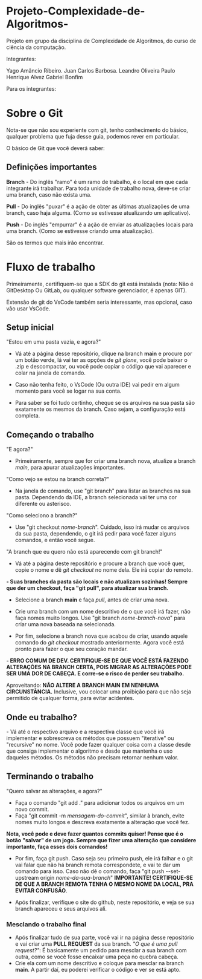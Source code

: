 # Projeto-Complexidade-de-Algoritmos-
Projeto em grupo da disciplina de Complexidade de Algoritmos, do curso de ciência da computação.

Integrantes:

Yago Amâncio Ribeiro.
Juan Carlos Barbosa.
Leandro Oliveira
Paulo Henrique Alvez
Gabriel Bonfim

Para os integrantes:

<h1>Sobre o Git</h1>

Nota-se que não sou experiente com git, tenho conhecimento do básico, qualquer problema que fuja desse guia, podemos rever em particular.

O básico de Git que você deverá saber:

<h2>Definições importantes</h2>

**Branch** - Do inglês "ramo" é um ramo de trabalho, é o local em que cada integrante irá trabalhar. Para toda unidade de trabalho nova, deve-se criar uma branch, caso não exista uma.

**Pull** - Do inglês "puxar" é a ação de obter as últimas atualizações de uma branch, caso haja alguma. (Como se estivesse atualizando um aplicativo).

**Push** - Do inglês "empurrar" é a ação de enviar as atualizações locais para uma branch. (Como se estivesse criando uma atualização).

São os termos que mais irão encontrar.

<h1>Fluxo de trabalho</h1>

Primeiramente, certifiquem-se que a SDK do git está instalada (nota: Não é GitDesktop Ou GitLab, ou qualquer software gerenciador, é apenas GIT).

Extensão de git do VsCode também seria interessante, mas opcional, caso vão usar VsCode.


<h2>Setup inicial</h2>

"Estou em uma pasta vazia, e agora?"

- Vá até a página desse repositório, clique na branch **main** e procure por um botão verde, lá vai ter as opções de *git glone*, você pode baixar o .zip e descompactar, ou você pode copiar o código que vai aparecer e colar na janela de comando.

- Caso não tenha feito, o VsCode (Ou outra IDE) vai pedir em algum momento para você se logar na sua conta.

- Para saber se foi tudo certinho, cheque se os arquivos na sua pasta são exatamente os mesmos da branch. Caso sejam, a configuração está completa.

<h2>Começando o trabalho</h2>

"E agora?"
- Primeiramente, sempre que for criar uma branch nova, atualize a branch *main*, para apurar atualizações importantes.

"Como vejo se estou na branch correta?"
- Na janela de comando, use "git branch" para listar as branches na sua pasta. Dependendo da IDE, a branch selecionada vai ter uma cor diferente ou asterisco.
  
"Como seleciono a branch?" 
- Use "git checkout *nome-branch*". Cuidado, isso irá mudar os arquivos da sua pasta, dependendo, o git irá pedir para você fazer alguns comandos, e então você segue.

"A branch que eu quero não está aparecendo com git branch!"
- Vá até a página deste repositório e procure a branch que você quer, copie o nome e dê *git checkout* no nome dela. Ele irá copiar do remoto.

**- Suas branches da pasta são locais e não atualizam sozinhas! Sempre que der um checkout, faça "git pull", para atualizar sua branch.**

- Selecione a branch **main** e faça *pull*, antes de criar uma nova.

- Crie uma branch com um nome descritivo de o que você irá fazer, não faça nomes muito longos. Use "git branch *nome-branch-nova*" para criar uma nova baseada na selecionada.

- Por fim, selecione a branch nova que acabou de criar, usando aquele comando do *git checkout* mostrado anteriormente. Agora você está pronto para fazer o que seu coração mandar.

**- ERRO COMUM DE DEV. CERTIFIQUE-SE DE QUE VOCÊ ESTÁ FAZENDO ALTERAÇÕES NA BRANCH CERTA, POIS MIGRAR AS ALTERAÇÕES PODE SER UMA DOR DE CABEÇA. E corre-se o risco de perder seu trabalho.**

Aproveitando: **NÃO ALTERE A BRANCH MAIN EM NENHUMA CIRCUNSTÂNCIA.** Inclusive, vou colocar uma proibição para que não seja permitido de qualquer forma, para evitar acidentes.

<h2> Onde eu trabalho? </h2>
- Vá até o respectivo arquivo e a respectiva classe que você irá implementar e sobrescreva os métodos que possuem "iterative" ou "recursive" no nome. Você pode fazer qualquer coisa com a classe desde que consiga implementar o algoritmo e desde que mantenha o uso daqueles métodos. Os métodos não precisam retornar nenhum valor.

<h2>Terminando o trabalho</h2>

"Quero salvar as alterações, e agora?"
- Faça o comando "git add ." para adicionar todos os arquivos em um novo commit.
- Faça "git commit -m *mensagem-do-commit*", similar à branch, evite nomes muito longos e descreva exatamente a alteração que você fez.

**Nota, você pode e deve fazer quantos commits quiser! Pense que é o botão "salvar" de um jogo. Sempre que fizer uma alteração que considere importante, faça esses dois comandos!**

- Por fim, faça git push. Caso seja seu primeiro push, ele irá falhar e o git vai falar que não há branch remota correspondete, e vai te dar um comando para isso. Caso não dê o comando, faça "git push --set-upstream origin *nome-da-sua-branch*" **IMPORTANTE! CERTIFIQUE-SE DE QUE A BRANCH REMOTA TENHA O MESMO NOME DA LOCAL, PRA EVITAR CONFUSÃO**.

- Após finalizar, verifique o site do github, neste repositório, e veja se sua branch apareceu e seus arquivos ali.

<h3>Mesclando o trabalho final</h3>

- Após finalizar tudo de sua parte, você vai ir na página desse repositório e vai criar uma **PULL REQUEST** da sua branch. *"O que é uma pull request?"*: É basicamente um pedido para mesclar a sua branch com outra, como se você fosse encaixar uma peça no quebra cabeça.
- Crie ela com um nome descritivo e coloque para mesclar na branch **main**. A partir daí, eu poderei verificar o código e ver se está apto.
